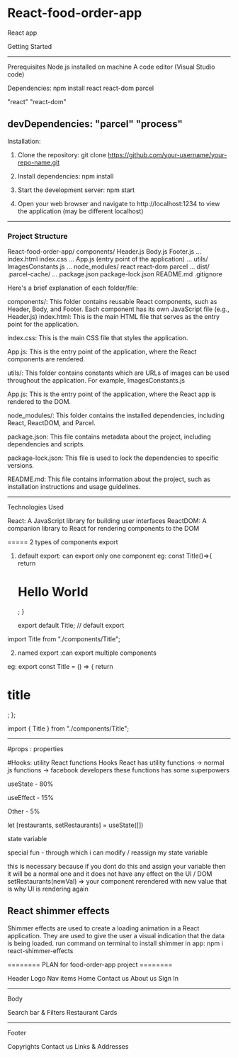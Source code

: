 # React-food-order-app
React app


Getting Started

-------------------------
Prerequisites
Node.js installed on machine
A code editor (Visual Studio code)

Dependencies:
npm install react react-dom parcel

"react"
"react-dom"

 devDependencies:
 "parcel" 
 "process"
--------------------------------
Installation:

1. Clone the repository: git clone https://github.com/your-username/your-repo-name.git

2. Install dependencies: npm install 

3. Start the development server: npm start

4. Open your web browser and navigate to http://localhost:1234 to view the application (may be different localhost)

--------------------------------
### Project Structure

React-food-order-app/
components/
Header.js
Body.js
Footer.js
...
index.html
index.css
...
App.js (entry point of the application)
...
utils/
ImagesConstants.js
...
node_modules/
 react
 react-dom
 parcel
...
dist/
.parcel-cache/
...
package.json
package-lock.json
README.md
.gitignore

Here's a brief explanation of each folder/file:

components/: This folder contains reusable React components, such as Header, Body, and Footer. Each component has its own JavaScript file (e.g., Header.js) 
index.html: This is the main HTML file that serves as the entry point for the application.

index.css: This is the main CSS file that styles the application. 

App.js: This is the entry point of the application, where the React components are rendered. 

utils/: This folder contains constants  which are URLs of images can be used throughout the application. For example, ImagesConstants.js

App.js: This is the entry point of the application, where the React app is rendered to the DOM.

node_modules/: This folder contains the installed dependencies, including React, ReactDOM, and Parcel.

package.json: This file contains metadata about the project, including dependencies and scripts.

package-lock.json: This file is used to lock the dependencies to specific versions.

README.md: This file contains information about the project, such as installation instructions and usage guidelines.


-------------------------
Technologies Used

React: A JavaScript library for building user interfaces
ReactDOM: A companion library to React for rendering components to the DOM


===== 2 types of components export

1. default export: can export only one component
eg:
 const Title()=>{
    return <h1>Hello World</h1>;
    }

    export default Title; // default export

import Title from "./components/Title";

2. named export :can export multiple components

eg:
export const Title = () => {
    return <h1>title</h1>;
    };

import { Title } from "./components/Title";

----------------------
#props : properties

#Hooks: utility React functions
Hooks
React has utility functions -> normal js functions -> facebook developers
these functions has some superpowers

useState - 80%

useEffect - 15%

Other - 5%

let [restaurants, setRestaurants] = useState([])

state variable

special fun - through which i can modify / reassign my state variable

this is necessary because if you dont do this and assign your variable then it will be a normal one and it does not have any effect on the UI / DOM
setRestaurants(newVal) => your component rerendered with new value that is why UI is rendering again


## React shimmer effects
Shimmer effects are used to create a loading animation in a React application. They are used to give the user a visual indication that the data is being loaded.
 run command on terminal to install shimmer in app:
 npm i react-shimmer-effects

 


======== PLAN for food-order-app project ========

Header
Logo
Nav items
Home
Contact us
About us
Sign In

------- 
Body

Search bar & Filters
Restaurant Cards

---------
Footer

Copyrights
Contact us
Links & Addresses
